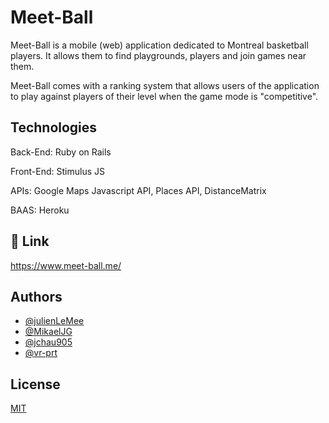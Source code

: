 
# Meet-Ball

Meet-Ball is a mobile (web) application dedicated to Montreal basketball players. It allows them to find playgrounds, players and join games near them. 

Meet-Ball comes with a ranking system that allows users of the application to play against players of their level when the game mode is "competitive".

## Technologies

Back-End: Ruby on Rails

Front-End: Stimulus JS

APIs: Google Maps Javascript API, Places API, DistanceMatrix

BAAS: Heroku
## 🔗 Link
https://www.meet-ball.me/
## Authors

- [@julienLeMee](https://github.com/julienLeMee)
- [@MikaelJG](https://github.com/MikaelJG)
- [@jchau905](https://github.com/jchau905)
- [@vr-prt](https://github.com/vr-prt)

## License

[MIT](https://choosealicense.com/licenses/mit/)
